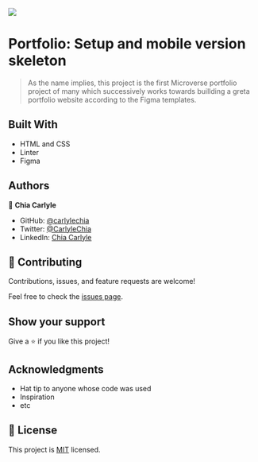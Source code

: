 ![](https://img.shields.io/badge/Microverse-blueviolet)

# Portfolio: Setup and mobile version skeleton

> As the name implies, this project is the first Microverse portfolio project of many which successively works towards buillding a greta portfolio website according to the Figma templates.

## Built With

- HTML and CSS
- Linter
- Figma

## Authors

👤 **Chia Carlyle**

- GitHub: [@carlylechia](https://github.com/carlylechia)
- Twitter: [@CarlyleChia](https://twitter.com/CarlyleChia)
- LinkedIn: [Chia Carlyle](https://linkedin.com/in/Chia-Carlyle)


## 🤝 Contributing

Contributions, issues, and feature requests are welcome!

Feel free to check the [issues page](../../issues/).

## Show your support

Give a ⭐️ if you like this project!

## Acknowledgments

- Hat tip to anyone whose code was used
- Inspiration
- etc

## 📝 License

This project is [MIT](./MIT.md) licensed.
